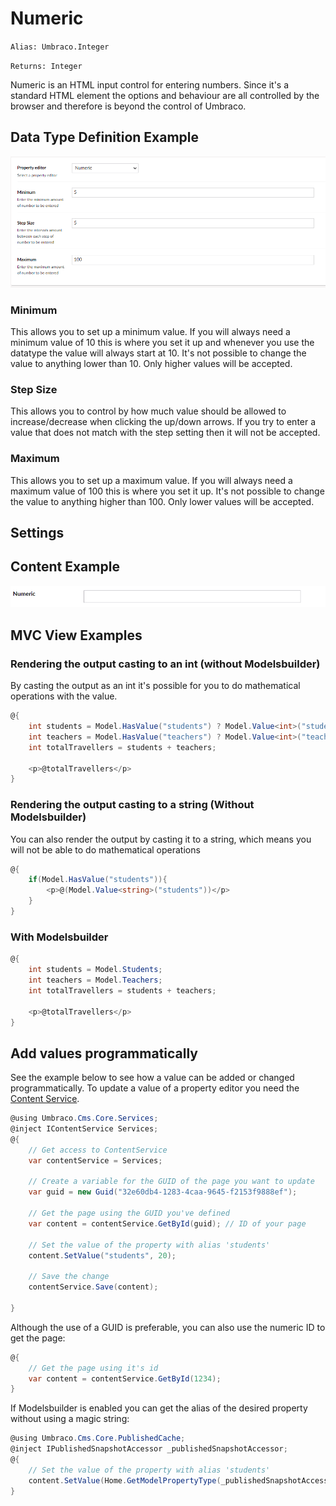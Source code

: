 # Numeric

`Alias: Umbraco.Integer`

`Returns: Integer`

Numeric is an HTML input control for entering numbers. Since it's a standard HTML element the options and behaviour are all controlled by the browser and therefore is beyond the control of Umbraco.

## Data Type Definition Example

![Numeric Data Type Definition](../../../../../../10/umbraco-cms/fundamentals/backoffice/property-editors/built-in-property-editors/images/numeric-datatype-v10.png)

### Minimum

This allows you to set up a minimum value. If you will always need a minimum value of 10 this is where you set it up and whenever you use the datatype the value will always start at 10. It's not possible to change the value to anything lower than 10. Only higher values will be accepted.

### Step Size

This allows you to control by how much value should be allowed to increase/decrease when clicking the up/down arrows. If you try to enter a value that does not match with the step setting then it will not be accepted.

### Maximum

This allows you to set up a maximum value. If you will always need a maximum value of 100 this is where you set it up. It's not possible to change the value to anything higher than 100. Only lower values will be accepted.

## Settings

## Content Example

![Numeric Content Definition](../../../../../../10/umbraco-cms/fundamentals/backoffice/property-editors/built-in-property-editors/images/numeric-content.png)

## MVC View Examples

### Rendering the output casting to an int (without Modelsbuilder)

By casting the output as an int it's possible for you to do mathematical operations with the value.

```csharp
@{
    int students = Model.HasValue("students") ? Model.Value<int>("students") : 0;
    int teachers = Model.HasValue("teachers") ? Model.Value<int>("teachers") : 0;
    int totalTravellers = students + teachers;

    <p>@totalTravellers</p>
}
```

### Rendering the output casting to a string (Without Modelsbuilder)

You can also render the output by casting it to a string, which means you will not be able to do mathematical operations

```csharp
@{
    if(Model.HasValue("students")){
        <p>@(Model.Value<string>("students"))</p>
    }
}
```

### With Modelsbuilder

```csharp
@{
    int students = Model.Students;
    int teachers = Model.Teachers;
    int totalTravellers = students + teachers;

    <p>@totalTravellers</p>
}
```

## Add values programmatically

See the example below to see how a value can be added or changed programmatically. To update a value of a property editor you need the [Content Service](../../../../reference/management/services/README.md#contentservice).

```csharp
@using Umbraco.Cms.Core.Services;
@inject IContentService Services;
@{
    // Get access to ContentService
    var contentService = Services;

    // Create a variable for the GUID of the page you want to update
    var guid = new Guid("32e60db4-1283-4caa-9645-f2153f9888ef");

    // Get the page using the GUID you've defined
    var content = contentService.GetById(guid); // ID of your page

    // Set the value of the property with alias 'students'
    content.SetValue("students", 20);
    
    // Save the change
    contentService.Save(content);

}
```

Although the use of a GUID is preferable, you can also use the numeric ID to get the page:

```csharp
@{
    // Get the page using it's id
    var content = contentService.GetById(1234); 
}
```

If Modelsbuilder is enabled you can get the alias of the desired property without using a magic string:

```csharp
@using Umbraco.Cms.Core.PublishedCache;
@inject IPublishedSnapshotAccessor _publishedSnapshotAccessor;
@{
    // Set the value of the property with alias 'students'
    content.SetValue(Home.GetModelPropertyType(_publishedSnapshotAccessor, x => x.Students).Alias, 20);
}
```
